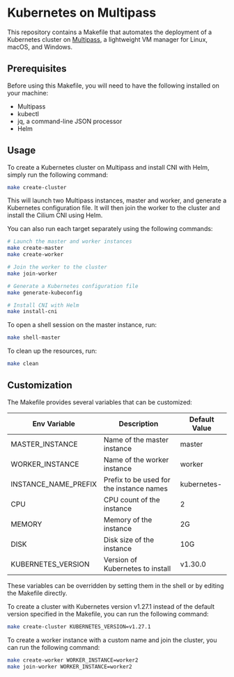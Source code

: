 Kubernetes on Multipass
===

This repository contains a Makefile that automates the deployment of a Kubernetes cluster on [Multipass](https://multipass.run/), a lightweight VM manager for Linux, macOS, and Windows.

## Prerequisites

Before using this Makefile, you will need to have the following installed on your machine:

- Multipass
- kubectl
- jq, a command-line JSON processor
- Helm

## Usage

To create a Kubernetes cluster on Multipass and install CNI with Helm, simply run the following command:

```bash
make create-cluster
```

This will launch two Multipass instances, master and worker, and generate a Kubernetes configuration file. It will then join the worker to the cluster and install the Cilium CNI using Helm.

You can also run each target separately using the following commands:

```bash
# Launch the master and worker instances
make create-master
make create-worker

# Join the worker to the cluster
make join-worker

# Generate a Kubernetes configuration file
make generate-kubeconfig

# Install CNI with Helm
make install-cni
```

To open a shell session on the master instance, run:

```bash
make shell-master
```

To clean up the resources, run:

```bash
make clean
```

## Customization

The Makefile provides several variables that can be customized:

| Env Variable | Description | Default Value |
| - | - | - |
| MASTER_INSTANCE | Name of the master instance | master |
| WORKER_INSTANCE | Name of the worker instance | worker |
| INSTANCE_NAME_PREFIX | Prefix to be used for the instance names | kubernetes- |
| CPU | CPU count of the instance | 2 |
| MEMORY | Memory of the instance | 2G |
| DISK | Disk size of the instance | 10G |
| KUBERNETES_VERSION | Version of Kubernetes to install | v1.30.0 |

These variables can be overridden by setting them in the shell or by editing the Makefile directly.

To create a cluster with Kubernetes version v1.27.1 instead of the default version specified in the Makefile, you can run the following command:

```bash
make create-cluster KUBERNETES_VERSION=v1.27.1
```

To create a worker instance with a custom name and join the cluster, you can run the following command:

```bash
make create-worker WORKER_INSTANCE=worker2
make join-worker WORKER_INSTANCE=worker2
```
